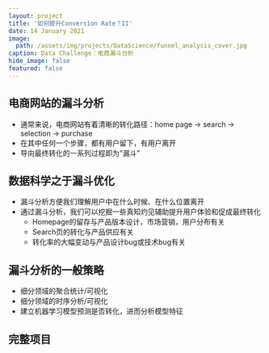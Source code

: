 ```yaml
---
layout: project
title: '如何提升Conversion Rate？II'
date: 14 January 2021
image:  
  path: /assets/img/projects/DataScience/funnel_analysis_cover.jpg
caption: Data Challenge：电商漏斗分析
hide_image: false
featured: false
---
```


## 电商网站的漏斗分析
- 通常来说，电商网站有着清晰的转化路径：home page -> search -> selection -> purchase
- 在其中任何一个步骤，都有用户留下，有用户离开
- 导向最终转化的一系列过程即为“漏斗”

## 数据科学之于漏斗优化
- 漏斗分析方便我们理解用户中在什么时候、在什么位置离开
- 通过漏斗分析，我们可以挖掘一些真知灼见辅助提升用户体验和促成最终转化
  - Homepage的留存与产品版本设计，市场营销，用户分布有关
  - Search页的转化与产品供应有关
  - 转化率的大幅变动与产品设计bug或技术bug有关

## 漏斗分析的一般策略
- 细分领域的聚合统计/可视化
- 细分领域的时序分析/可视化
- 建立机器学习模型预测是否转化，进而分析模型特征

## 完整项目
<script src="https://gist.github.com/chuanluchen/bff06060142dbd567a5add2d4967965b.js"></script>
